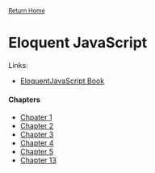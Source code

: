 <small>[Return Home](./../../README.md)</small>

# Eloquent JavaScript

Links:

- [EloquentJavaScript Book](https://eloquentjavascript.net/)

#### Chapters

- [Chpater 1](Ch_1_values_types_and_operators.md)
- [Chapter 2](Ch_2_program_structure.md)
- [Chapter 3](Ch_3_functions.md)
- [Chapter 4](Ch_4_data_structures.md)
- [Chapter 5](Ch_5_higher_order_funcs.md)
- [Chapter 13](Ch_13_JS_and_Browser.md)
